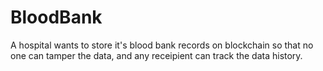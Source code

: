 # BloodBank

A hospital wants to store it's blood bank records on blockchain so that no one can tamper the data, and any receipient can track the data history.

